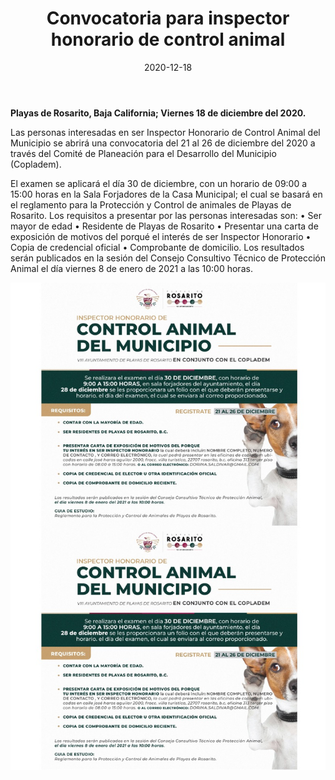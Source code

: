 ﻿---
layout: blog
title:  "Convocatoria para inspector honorario de control animal"
date:   2020-12-18
categories: playas de rosarito
permalink: /:categories/:title:output_ext
image: /img/cnr/2020-12-18-convocatoria.jpeg
alt: "Convocatoria para inspector honorario de control animal"
autor: 
---
 
**Playas de Rosarito, Baja California; Viernes 18 de diciembre del 2020.**


Las personas interesadas en ser Inspector Honorario de Control Animal del Municipio se abrirá una convocatoria del 21 al 26 de diciembre del 2020 a través del Comité de Planeación para el Desarrollo del Municipio (Copladem).


El examen se aplicará el día 30 de diciembre, con un horario de 09:00 a 15:00 horas en la Sala Forjadores de la Casa Municipal; el cual se basará en el reglamento para la Protección y Control de animales de Playas de Rosarito.
Los requisitos a presentar por las personas interesadas son:
•        Ser mayor de edad
•        Residente de Playas de Rosarito
•        Presentar una carta de exposición de motivos del porqué el interés de ser Inspector Honorario
•        Copia de credencial oficial
•        Comprobante de domicilio.
Los resultados serán publicados en la sesión del Consejo Consultivo Técnico de Protección Animal el día viernes 8 de enero de 2021 a las 10:00 horas.

<div id="carouselExampleSlidesOnly" class="carousel slide" data-ride="carousel">
  <div class="carousel-inner">
    <div class="carousel-item active">
       <img class="d-block w-100" src="/img/cnr/2020-12-18-convocatoria.jpeg" loading="lazy"  alt="Convocatoria para inspector honorario de control animal">
    </div>
  </div>
</div>